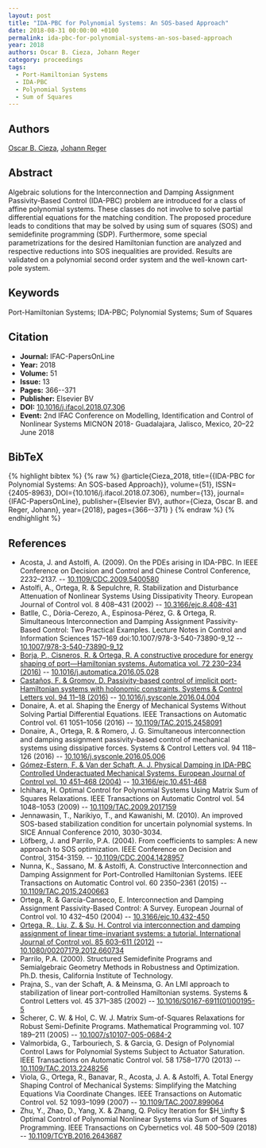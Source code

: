```yaml
---
layout: post
title: "IDA-PBC for Polynomial Systems: An SOS-based Approach"
date: 2018-08-31 00:00:00 +0100
permalink: ida-pbc-for-polynomial-systems-an-sos-based-approach
year: 2018
authors: Oscar B. Cieza, Johann Reger
category: proceedings
tags:
  - Port-Hamiltonian Systems
  - IDA-PBC
  - Polynomial Systems
  - Sum of Squares
---
```

 
## Authors
[Oscar B. Cieza](authors/oscar_b_cieza), [Johann Reger](authors/johann_reger)
 
## Abstract
Algebraic solutions for the Interconnection and Damping Assignment Passivity-Based Control (IDA-PBC) problem are introduced for a class of affine polynomial systems. These classes do not involve to solve partial differential equations for the matching condition. The proposed procedure leads to conditions that may be solved by using sum of squares (SOS) and semidefinite programming (SDP). Furthermore, some special parametrizations for the desired Hamiltonian function are analyzed and respective reductions into SOS inequalities are provided. Results are validated on a polynomial second order system and the well-known cart-pole system.
 
## Keywords
Port-Hamiltonian Systems; IDA-PBC; Polynomial Systems; Sum of Squares
 
## Citation
- **Journal:** IFAC-PapersOnLine
- **Year:** 2018
- **Volume:** 51
- **Issue:** 13
- **Pages:** 366--371
- **Publisher:** Elsevier BV
- **DOI:** [10.1016/j.ifacol.2018.07.306](https://doi.org/10.1016/j.ifacol.2018.07.306)
- **Event:** 2nd IFAC Conference on Modelling, Identification and Control of Nonlinear Systems MICNON 2018- Guadalajara, Jalisco, Mexico, 20–22 June 2018
 
## BibTeX
{% highlight bibtex %}
{% raw %}
@article{Cieza_2018,
  title={{IDA-PBC for Polynomial Systems: An SOS-based Approach}},
  volume={51},
  ISSN={2405-8963},
  DOI={10.1016/j.ifacol.2018.07.306},
  number={13},
  journal={IFAC-PapersOnLine},
  publisher={Elsevier BV},
  author={Cieza, Oscar B. and Reger, Johann},
  year={2018},
  pages={366--371}
}
{% endraw %}
{% endhighlight %}
 
## References
- Acosta, J. and Astolfi, A. (2009). On the PDEs arising in IDA-PBC. In IEEE Conference on Decision and Control and Chinese Control Conference, 2232–2137. -- [10.1109/CDC.2009.5400580](https://doi.org/10.1109/CDC.2009.5400580)
- Astolfi, A., Ortega, R. & Sepulchre, R. Stabilization and Disturbance Attenuation of Nonlinear Systems Using Dissipativity Theory. European Journal of Control vol. 8 408–431 (2002) -- [10.3166/ejc.8.408-431](https://doi.org/10.3166/ejc.8.408-431)
- Batlle, C., Dòria-Cerezo, A., Espinosa-Pérez, G. & Ortega, R. Simultaneous Interconnection and Damping Assignment Passivity-Based Control: Two Practical Examples. Lecture Notes in Control and Information Sciences 157–169 doi:10.1007/978-3-540-73890-9_12 -- [10.1007/978-3-540-73890-9_12](https://doi.org/10.1007/978-3-540-73890-9_12)
- [Borja, P., Cisneros, R. & Ortega, R. A constructive procedure for energy shaping of port—Hamiltonian systems. Automatica vol. 72 230–234 (2016)](a-constructive-procedure-for-energy-shaping-of-port-hamiltonian-systems) -- [10.1016/j.automatica.2016.05.028](https://doi.org/10.1016/j.automatica.2016.05.028)
- [Castaños, F. & Gromov, D. Passivity-based control of implicit port-Hamiltonian systems with holonomic constraints. Systems &amp; Control Letters vol. 94 11–18 (2016)](passivity-based-control-of-implicit-port-hamiltonian-systems-with-holonomic-constraints) -- [10.1016/j.sysconle.2016.04.004](https://doi.org/10.1016/j.sysconle.2016.04.004)
- Donaire, A. et al. Shaping the Energy of Mechanical Systems Without Solving Partial Differential Equations. IEEE Transactions on Automatic Control vol. 61 1051–1056 (2016) -- [10.1109/TAC.2015.2458091](https://doi.org/10.1109/TAC.2015.2458091)
- Donaire, A., Ortega, R. & Romero, J. G. Simultaneous interconnection and damping assignment passivity-based control of mechanical systems using dissipative forces. Systems &amp; Control Letters vol. 94 118–126 (2016) -- [10.1016/j.sysconle.2016.05.006](https://doi.org/10.1016/j.sysconle.2016.05.006)
- [Gómez-Estern, F. & Van der Schaft, A. J. Physical Damping in IDA-PBC Controlled Underactuated Mechanical Systems. European Journal of Control vol. 10 451–468 (2004)](physical-damping-in-ida-pbc-controlled-underactuated-mechanical-systems) -- [10.3166/ejc.10.451-468](https://doi.org/10.3166/ejc.10.451-468)
- Ichihara, H. Optimal Control for Polynomial Systems Using Matrix Sum of Squares Relaxations. IEEE Transactions on Automatic Control vol. 54 1048–1053 (2009) -- [10.1109/TAC.2009.2017159](https://doi.org/10.1109/TAC.2009.2017159)
- Jennawasin, T., Narikiyo, T., and Kawanishi, M. (2010). An improved SOS-based stabilization condition for uncertain polynomial systems. In SICE Annual Conference 2010, 3030-3034.
- Löfberg, J. and Parrilo, P.A. (2004). From coefficients to samples: A new approach to SOS optimization. IEEE Conference on Decision and Control, 3154-3159. -- [10.1109/CDC.2004.1428957](https://doi.org/10.1109/CDC.2004.1428957)
- Nunna, K., Sassano, M. & Astolfi, A. Constructive Interconnection and Damping Assignment for Port-Controlled Hamiltonian Systems. IEEE Transactions on Automatic Control vol. 60 2350–2361 (2015) -- [10.1109/TAC.2015.2400663](https://doi.org/10.1109/TAC.2015.2400663)
- Ortega, R. & García-Canseco, E. Interconnection and Damping Assignment Passivity-Based Control: A Survey. European Journal of Control vol. 10 432–450 (2004) -- [10.3166/ejc.10.432-450](https://doi.org/10.3166/ejc.10.432-450)
- [Ortega, R., Liu, Z. & Su, H. Control via interconnection and damping assignment of linear time-invariant systems: a tutorial. International Journal of Control vol. 85 603–611 (2012)](control-via-interconnection-and-damping-assignment-of-linear-time-invariant-systems-a-tutorial) -- [10.1080/00207179.2012.660734](https://doi.org/10.1080/00207179.2012.660734)
- Parrilo, P.A. (2000). Structured Semidefinite Programs and Semialgebraic Geometry Methods in Robustness and Optimization. Ph.D. thesis, California Institute of Technology.
- Prajna, S., van der Schaft, A. & Meinsma, G. An LMI approach to stabilization of linear port-controlled Hamiltonian systems. Systems &amp; Control Letters vol. 45 371–385 (2002) -- [10.1016/S0167-6911(01)00195-5](https://doi.org/10.1016/S0167-6911(01)00195-5)
- Scherer, C. W. & Hol, C. W. J. Matrix Sum-of-Squares Relaxations for Robust Semi-Definite Programs. Mathematical Programming vol. 107 189–211 (2005) -- [10.1007/s10107-005-0684-2](https://doi.org/10.1007/s10107-005-0684-2)
- Valmorbida, G., Tarbouriech, S. & Garcia, G. Design of Polynomial Control Laws for Polynomial Systems Subject to Actuator Saturation. IEEE Transactions on Automatic Control vol. 58 1758–1770 (2013) -- [10.1109/TAC.2013.2248256](https://doi.org/10.1109/TAC.2013.2248256)
- Viola, G., Ortega, R., Banavar, R., Acosta, J. A. & Astolfi, A. Total Energy Shaping Control of Mechanical Systems: Simplifying the Matching Equations Via Coordinate Changes. IEEE Transactions on Automatic Control vol. 52 1093–1099 (2007) -- [10.1109/TAC.2007.899064](https://doi.org/10.1109/TAC.2007.899064)
- Zhu, Y., Zhao, D., Yang, X. & Zhang, Q. Policy Iteration for $H_\infty $ Optimal Control of Polynomial Nonlinear Systems via Sum of Squares Programming. IEEE Transactions on Cybernetics vol. 48 500–509 (2018) -- [10.1109/TCYB.2016.2643687](https://doi.org/10.1109/TCYB.2016.2643687)

